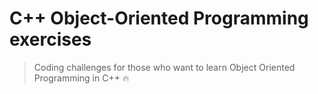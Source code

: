 # C++ Object-Oriented Programming exercises
>Coding challenges for those who want to learn Object Oriented Programming in C++ :fire: 

